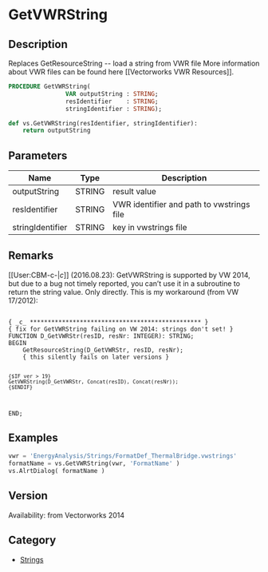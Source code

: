 # GetVWRString

## Description
Replaces GetResourceString -- load a string from VWR file
More information about VWR files can be found here [[Vectorworks VWR Resources]].

```pascal
PROCEDURE GetVWRString(
				VAR outputString : STRING;
				resIdentifier    : STRING;
				stringIdentifier : STRING);
```

```python
def vs.GetVWRString(resIdentifier, stringIdentifier):
    return outputString
```

## Parameters
|Name|Type|Description|
|---|---|---|
|outputString|STRING|result value|
|resIdentifier|STRING|VWR identifier and path to vwstrings file|
|stringIdentifier|STRING|key in vwstrings file|

## Remarks
[[User:CBM-c-|_c_]] (2016.08.23): 
GetVWRString is supported by VW 2014, but due to a bug not timely reported, you can’t use it in a subroutine to return the string value. Only directly. This is my workaround (from VW 17/2012):

<code lang="pas">
{ _c_ ************************************************ }
{ fix for GetVWRString failing on VW 2014: strings don't set! }
FUNCTION D_GetVWRStr(resID, resNr: INTEGER): STRING;
BEGIN
	GetResourceString(D_GetVWRStr, resID, resNr); 
	{ this silently fails on later versions }
		
	{$IF ver > 19}
	GetVWRString(D_GetVWRStr, Concat(resID), Concat(resNr));
	{$ENDIF}
END;
</code>

## Examples
```python
vwr = 'EnergyAnalysis/Strings/FormatDef_ThermalBridge.vwstrings'
formatName = vs.GetVWRString(vwr, 'FormatName' )
vs.AlrtDialog( formatName )
```

## Version
Availability: from Vectorworks 2014

## Category
* [Strings](../Categories/Strings.md)
